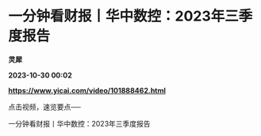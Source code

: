 # 一分钟看财报丨华中数控：2023年三季度报告
**灵犀**

**2023-10-30 00:02**

**https://www.yicai.com/video/101888462.html**

点击视频，速览要点──

一分钟看财报丨华中数控：2023年三季度报告